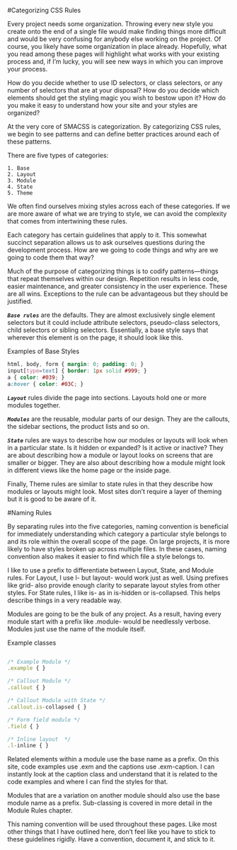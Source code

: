 #Categorizing CSS Rules

Every project needs some organization. Throwing every new style you create onto the end of a single file would make finding things more difficult and would be very confusing for anybody else working on the project. Of course, you likely have some organization in place already. Hopefully, what you read among these pages will highlight what works with your existing process and, if I’m lucky, you will see new ways in which you can improve your process.

How do you decide whether to use ID selectors, or class selectors, or any number of selectors that are at your disposal? How do you decide which elements should get the styling magic you wish to bestow upon it? How do you make it easy to understand how your site and your styles are organized?

At the very core of SMACSS is categorization. By categorizing CSS rules, we begin to see patterns and can define better practices around each of these patterns.

There are five types of categories:

    1. Base
    2. Layout
    3. Module
    4. State
    5. Theme

We often find ourselves mixing styles across each of these categories. If we are more aware of what we are trying to style, we can avoid the complexity that comes from intertwining these rules.

Each category has certain guidelines that apply to it. This somewhat succinct separation allows us to ask ourselves questions during the development process. How are we going to code things and why are we going to code them that way?

Much of the purpose of categorizing things is to codify patterns—things that repeat themselves within our design. Repetition results in less code, easier maintenance, and greater consistency in the user experience. These are all wins. Exceptions to the rule can be advantageous but they should be justified.

***`Base rules`*** are the defaults. They are almost exclusively single element selectors but it could include attribute selectors, pseudo-class selectors, child selectors or sibling selectors. Essentially, a base style says that wherever this element is on the page, it should look like this.

Examples of Base Styles
```css
html, body, form { margin: 0; padding: 0; }
input[type=text] { border: 1px solid #999; }
a { color: #039; }
a:hover { color: #03C; }
```

***`Layout`*** rules divide the page into sections. Layouts hold one or more modules together.

***`Modules`*** are the reusable, modular parts of our design. They are the callouts, the sidebar sections, the product lists and so on.

***`State`*** rules are ways to describe how our modules or layouts will look when in a particular state. Is it hidden or expanded? Is it active or inactive? They are about describing how a module or layout looks on screens that are smaller or bigger. They are also about describing how a module might look in different views like the home page or the inside page.

Finally, Theme rules are similar to state rules in that they describe how modules or layouts might look. Most sites don’t require a layer of theming but it is good to be aware of it.

#Naming Rules

By separating rules into the five categories, naming convention is beneficial for immediately understanding which category a particular style belongs to and its role within the overall scope of the page. On large projects, it is more likely to have styles broken up across multiple files. In these cases, naming convention also makes it easier to find which file a style belongs to.

I like to use a prefix to differentiate between Layout, State, and Module rules. For Layout, I use l- but layout- would work just as well. Using prefixes like grid- also provide enough clarity to separate layout styles from other styles. For State rules, I like is- as in is-hidden or is-collapsed. This helps describe things in a very readable way.

Modules are going to be the bulk of any project. As a result, having every module start with a prefix like .module- would be needlessly verbose. Modules just use the name of the module itself.

Example classes

```js

/* Example Module */
.example { }

/* Callout Module */
.callout { }

/* Callout Module with State */
.callout.is-collapsed { }

/* Form field module */
.field { }

/* Inline layout  */
.l-inline { }

```

Related elements within a module use the base name as a prefix. On this site, code examples use .exm and the captions use .exm-caption. I can instantly look at the caption class and understand that it is related to the code examples and where I can find the styles for that.

Modules that are a variation on another module should also use the base module name as a prefix. Sub-classing is covered in more detail in the Module Rules chapter.

This naming convention will be used throughout these pages. Like most other things that I have outlined here, don’t feel like you have to stick to these guidelines rigidly. Have a convention, document it, and stick to it.
